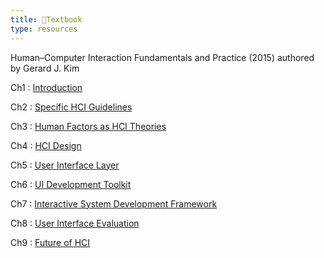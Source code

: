 ```yaml
---
title: 📕Textbook
type: resources
---
```


Human–Computer Interaction Fundamentals and Practice (2015)
authored by Gerard J. Kim

Ch1
: [Introduction](../assets/resources/textbook/ch1-textbook.pdf)

Ch2
: [Specific HCI Guidelines](../assets/resources/textbook/ch2-textbook.pdf)

Ch3
: [Human Factors as HCI Theories](../assets/resources/textbook/ch3-textbook.pdf)

Ch4
: [HCI Design](../assets/resources/textbook/ch4-textbook.pdf)

Ch5
: [User Interface Layer](../assets/resources/textbook/ch5-textbook.pdf)

Ch6
: [UI Development Toolkit](../assets/resources/textbook/ch6-textbook.pdf)

Ch7
: [Interactive System Development Framework](../assets/resources/textbook/ch7-textbook.pdf)

Ch8
: [User Interface Evaluation](../assets/resources/textbook/ch8-textbook.pdf)

Ch9
: [Future of HCI](../assets/resources/textbook/ch9-textbook.pdf)